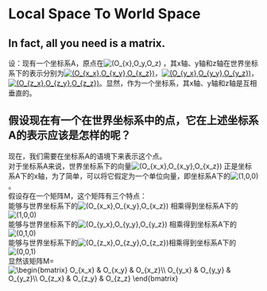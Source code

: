 # Local Space To World Space

## In fact, all you need is a matrix.
设：现有一个坐标系A，原点在<img src="https://latex.codecogs.com/gif.latex?(O_{x},O_y,O_z)" title="(O_{x},O_y,O_z)" /> ，其x轴、y轴和z轴在世界坐标系下的表示分别为<a href="https://www.codecogs.com/eqnedit.php?latex=(O_{x_x},O_{x_y},O_{x_z})" target="_blank"><img src="https://latex.codecogs.com/png.latex?(O_{x_x},O_{x_y},O_{x_z})" title="(O_{x_x},O_{x_y},O_{x_z})" /></a>，<a href="https://www.codecogs.com/eqnedit.php?latex=(O_{y_x},O_{y_y},O_{y_z})" target="_blank"><img src="https://latex.codecogs.com/png.latex?(O_{y_x},O_{y_y},O_{y_z})" title="(O_{y_x},O_{y_y},O_{y_z})" /></a>， <a href="https://www.codecogs.com/eqnedit.php?latex=(O_{z_x},O_{z_y},O_{z_z})" target="_blank"><img src="https://latex.codecogs.com/png.latex?(O_{z_x},O_{z_y},O_{z_z})" title="(O_{z_x},O_{z_y},O_{z_z})" /></a>。显然，作为一个坐标系，其x轴、y轴和z轴是互相垂直的。
## 假设现在有一个在世界坐标系中的点，它在上述坐标系A的表示应该是怎样的呢？
现在，我们需要在坐标系A的语境下来表示这个点。
<br>对于坐标系A来说，世界坐标系下的向量<img src="https://latex.codecogs.com/gif.latex?(O_{x_x},O_{x_y},O_{x_z})" title="(O_{x_x},O_{x_y},O_{x_z})" /> 正是坐标系A下的x轴，为了简单，可以将它假定为一个单位向量，即坐标系A下的<img src="https://latex.codecogs.com/gif.latex?(1,0,0)" title="(1,0,0)" />。
<br>假设存在一个矩阵M，这个矩阵有三个特点：
<br>能够与世界坐标系下的<img src="https://latex.codecogs.com/gif.latex?(O_{x_x},O_{x_y},O_{x_z})" title="(O_{x_x},O_{x_y},O_{x_z})" /> 相乘得到坐标系A下的<img src="https://latex.codecogs.com/gif.latex?(1,0,0)" title="(1,0,0)" /><br>
能够与世界坐标系下的<img src="https://latex.codecogs.com/gif.latex?(O_{y_x},O_{y_y},O_{y_z})" title="(O_{y_x},O_{y_y},O_{y_z})" /> 相乘得到坐标系A下的<img src="https://latex.codecogs.com/gif.latex?(0,1,0)" title="(0,1,0)" /><br>
能够与世界坐标系下的<img src="https://latex.codecogs.com/gif.latex?(O_{z_x},O_{z_y},O_{z_z})" title="(O_{z_x},O_{z_y},O_{z_z})" />相乘得到坐标系A下的<img src="https://latex.codecogs.com/gif.latex?(0,0,1)" title="(0,0,1)" /><br>
显然该矩阵M=<img src="https://latex.codecogs.com/gif.latex?\begin{bmatrix}&space;O_{x_x}&space;&&space;O_{x_y}&space;&&space;O_{x_z}\\&space;O_{y_x}&space;&&space;O_{y_y}&space;&&space;O_{y_z}\\&space;O_{z_x}&space;&&space;O_{z_y}&space;&&space;O_{z_z}&space;\end{bmatrix}" title="\begin{bmatrix} O_{x_x} & O_{x_y} & O_{x_z}\\ O_{y_x} & O_{y_y} & O_{y_z}\\ O_{z_x} & O_{z_y} & O_{z_z} \end{bmatrix}" />
